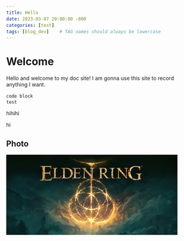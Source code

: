 ```yaml
---
title: Hello
date: 2023-03-07 20:00:00 -800
categories: [test]
tags: [blog_dev]    # TAG names should always be lowercase
---
```


# Welcome

Hello and welcome to my doc site! I am gonna use this site to record anything I want.



```
code block
test
```

hihihi

hi

## Photo

![elden ring](/assets/pic/header.jpg)